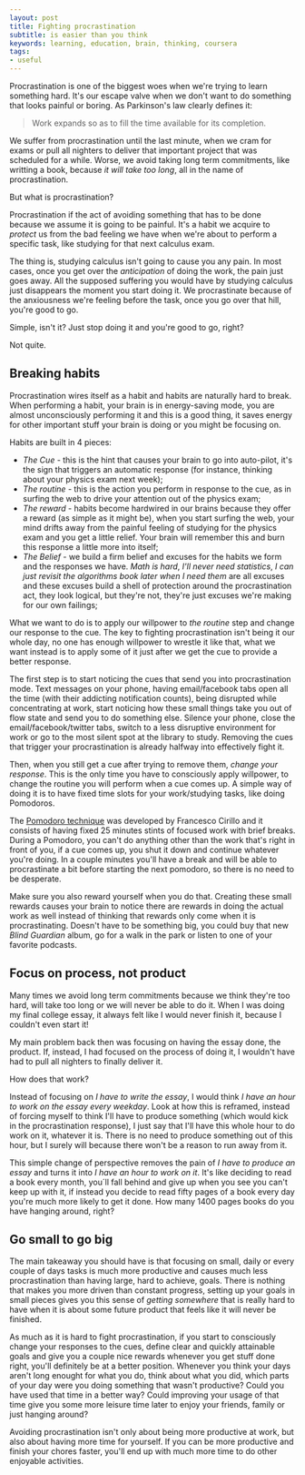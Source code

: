 ```yaml
---
layout: post
title: Fighting procrastination
subtitle: is easier than you think
keywords: learning, education, brain, thinking, coursera
tags:
- useful
---
```


Procrastination is one of the biggest woes when we're trying to learn something hard. It's our escape valve when we don't want to do something that looks painful or boring. As Parkinson's law clearly defines it:

> Work expands so as to fill the time available for its completion.

We suffer from procrastination until the last minute, when we cram for exams or pull all nighters to deliver that important project that was scheduled for a while. Worse, we avoid taking long term commitments, like writting a book, because _it will take too long_, all in the name of procrastination.

But what is procrastination?

Procrastination if the act of avoiding something that has to be done because we assume it is going to be painful. It's a habit we acquire to _protect_ us from the bad feeling we have when we're about to perform a specific task, like studying for that next calculus exam.

The thing is, studying calculus isn't going to cause you any pain. In most cases, once you get over the *anticipation* of doing the work, the pain just goes away. All the supposed suffering you would have by studying calculus just disappears the moment you start doing it. We procrastinate because of the anxiousness we're feeling before the task, once you go over that hill, you're good to go.

Simple, isn't it? Just stop doing it and you're good to go, right?

Not quite.

## Breaking habits

Procrastination wires itself as a habit and habits are naturally hard to break. When performing a habit, your brain is in energy-saving mode, you are almost unconsciously performing it and this is a good thing, it saves energy for other important stuff your brain is doing or you might be focusing on.

Habits are built in 4 pieces:

* *The Cue* - this is the hint that causes your brain to go into auto-pilot, it's the sign that triggers an automatic response (for instance, thinking about your physics exam next week);
* *The routine* - this is the action you perform in response to the cue, as in surfing the web to drive your attention out of the physics exam;
* *The reward* - habits become hardwired in our brains because they offer a reward (as simple as it might be), when you start surfing the web, your mind drifts away from the painful feeling of studying for the physics exam and you get a little relief. Your brain will remember this and burn this response a little more into itself;
* *The Belief* - we build a firm belief and excuses for the habits we form and the responses we have. _Math is hard_, _I'll never need statistics_, _I can just revisit the algorithms book later when I need them_ are all excuses and these excuses build a shell of protection around the procrastination act, they look logical, but they're not, they're just excuses we're making for our own failings;

What we want to do is to apply our willpower to *the routine* step and change our response to the cue. The key to fighting procrastination isn't being it our whole day, no one has enough willpower to wrestle it like that, what we want instead is to apply some of it just after we get the cue to provide a better response.

The first step is to start noticing the cues that send you into procrastination mode. Text messages on your phone, having email/facebook tabs open all the time (with their addicting notification counts), being disrupted while concentrating at work, start noticing how these small things take you out of flow state and send you to do something else. Silence your phone, close the email/facebook/twitter tabs, switch to a less disruptive environment for work or go to the most silent spot at the library to study. Removing the cues that trigger your procrastination is already halfway into effectively fight it.

Then, when you still get a cue after trying to remove them, *change your response*. This is the only time you have to consciously apply willpower, to change the routine you will perform when a cue comes up. A simple way of doing it is to have fixed time slots for your work/studying tasks, like doing Pomodoros.

The [Pomodoro technique](http://en.wikipedia.org/wiki/Pomodoro_Technique) was developed by Francesco Cirillo and it consists of having fixed 25 minutes stints of focused work with brief breaks. During a Pomodoro, you can't do anything other than the work that's right in front of you, if a cue comes up, you shut it down and continue whatever you're doing. In a couple minutes you'll have a break and will be able to procrastinate a bit before starting the next pomodoro, so there is no need to be desperate.

Make sure you also reward yourself when you do that. Creating these small rewards causes your brain to notice there are rewards in doing the actual work as well instead of thinking that rewards only come when it is procrastinating. Doesn't have to be something big, you could buy that new _Blind Guardian_ album, go for a walk in the park or listen to one of your favorite podcasts.

## Focus on process, not product

Many times we avoid long term commitments because we think they're too hard, will take too long or we will never be able to do it. When I was doing my final college essay, it always felt like I would never finish it, because I couldn't even start it!

My main problem back then was focusing on having the essay done, the product. If, instead, I had focused on the process of doing it, I wouldn't have had to pull all nighters to finally deliver it.

How does that work?

Instead of focusing on *I have to write the essay*, I would think *I have an hour to work on the essay every weekday*. Look at how this is reframed, instead of forcing myself to think I'll have to produce something (which would kick in the procrastination response), I just say that I'll have this whole hour to do work on it, whatever it is. There is no need to produce something out of this hour, but I surely will because there won't be a reason to run away from it.

This simple change of perspective removes the pain of _I have to produce an essay_ and turns it into _I have an hour to work on it_. It's like deciding to read a book every month, you´ll fall behind and give up when you see you can't keep up with it, if instead you decide to read fifty pages of a book every day you're much more likely to get it done. How many 1400 pages books do you have hanging around, right?

## Go small to go big

The main takeaway you should have is that focusing on small, daily or every couple of days tasks is much more productive and causes much less procrastination than having large, hard to achieve, goals. There is nothing that makes you more driven than constant progress, setting up your goals in small pieces gives you this sense of _getting somewhere_ that is really hard to have when it is about some future product that feels like it will never be finished.

As much as it is hard to fight procrastination, if you start to consciously change your responses to the cues, define clear and quickly attainable goals and give you a couple nice rewards whenever you get stuff done right, you'll definitely be at a better position. Whenever you think your days aren't long enought for what you do, think about what you did, which parts of your day were you doing something that wasn't productive? Could you have used that time in a better way? Could improving your usage of that time give you some more leisure time later to enjoy your friends, family or just hanging around?

Avoiding procrastination isn't only about being more productive at work, but also about having more time for yourself. If you can be more productive and finish your chores faster, you'll end up with much more time to do other enjoyable activities.
